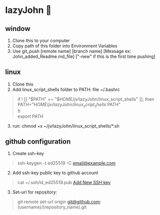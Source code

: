 # lazyJohn 🤣

## window
1. Clone this to your computer
2. Copy path of this folder into Environment Variables
3. Use git_push [remote name] [branch name] [Message ex: John_added_Readme.md_file] [\"-new\" if this is the first time pushing]

## linux
1. Clone this
2. Add linux_script_shells folder to PATH: file ~/.bashrc
>    if ! [[ "$PATH" =~ "$HOME/jv/lazyJohn/linux_script_shells" ]]; then </br>
>       PATH="$HOME/jv/lazyJohn/linux_script_shells:$PATH" </br>
>    fi </br>
>    export PATH
3. run: chmod +x ~/jv/lazyJohn/linux_script_shells/*.sh

## github configuration
1. Create ssh-key
> ssh-keygen -t ed25519 -C email@example.com
2. Add ssh-key public key to github account
> cat ~/.ssh/id_ed25519.pub
> <a href="https://github.com/settings/keys">Add New SSH key</a>
3. Set-url for repository:
> git remote set-url origin git@github.com:(username)/(repository_name).git

